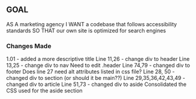 ## GOAL
AS A marketing agency
I WANT a codebase that follows accessibility standards
SO THAT our own site is optimized for search engines

### Changes Made
1.01 - added a more descriptive title 
Line 11,26 - change div to header 
Line 13,25 - change div to nav
Need to edit .header 
Line 74,79 - changed div to footer
Does line 27 need alt attributes listed in css file?
Line 28, 50 - changed div to section (or should it be main??)
Line 29,35,36,42,43,49 - changed div to article
Line 51,73 - changed div to aside
Consolidated the CSS used for the aside section
